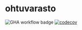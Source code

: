 # ohtuvarasto

![GHA workflow badge](https://github.com/lllIIlIIlll/ohtuvarasto/workflows/CI/badge.svg)
[![codecov](https://codecov.io/gh/lllIIlIIlll/ohtuvarasto/graph/badge.svg?token=1Q5533P728)](https://codecov.io/gh/lllIIlIIlll/ohtuvarasto)
